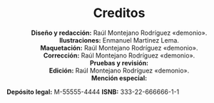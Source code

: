 <center class="center-xy marco-l">

Creditos
========

**Diseño y redacción:** Raúl Montejano Rodríguez «demonio».  
**Ilustraciones:** Enmanuel Martinez Lema.  
**Maquetación:** Raúl Montejano Rodríguez «demonio».  
**Corrección:** Raúl Montejano Rodríguez «demonio».  
**Pruebas y revisión:**   
**Edición:** Raúl Montejano Rodríguez «demonio».  
**Mención especial:** 

</center>

**Depósito legal:** M-55555-4444
**ISNB:** 333-22-666666-1-1
